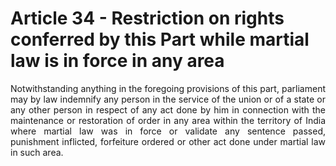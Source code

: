 # Article 34 - Restriction on rights conferred by this Part while martial law is in force in any area

<div style="text-align: justify">Notwithstanding anything in the foregoing provisions of this part, parliament may by law indemnify any person in the service of the union or of a state or any other person in respect of any act done by him in connection with the maintenance or restoration of order in any area within the territory of India where martial law was in force or validate any sentence passed, punishment inflicted, forfeiture ordered or other act done under martial law in such area.</div>
